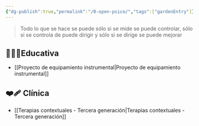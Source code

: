 ```yaml
---
{"dg-publish":true,"permalink":"/0-open-psico/","tags":["gardenEntry"]}
---
```



> Todo lo que se hace se puede sólo si se mide se puede controlar, sólo si se controla de puede dirigir y sólo si se dirige se puede mejorar


## 👩🏽‍🎓Educativa
- [[Proyecto de equipamiento instrumental\|Proyecto de equipamiento instrumental]]

## ❤️‍🩹 Clínica
- [[Terapias contextuales - Tercera generación\|Terapias contextuales - Tercera generación]]